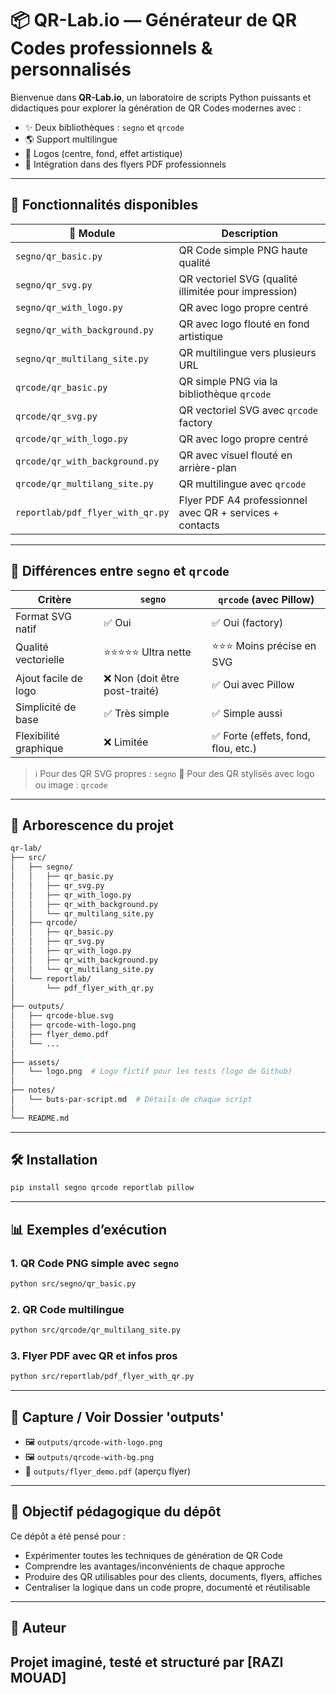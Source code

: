 # 📦 QR-Lab.io — Générateur de QR Codes professionnels & personnalisés

Bienvenue dans **QR-Lab.io**, un laboratoire de scripts Python puissants et didactiques pour explorer la génération de QR Codes modernes avec :

- ✨ Deux bibliothèques : `segno` et `qrcode`
- 🌎 Support multilingue
- 🎨 Logos (centre, fond, effet artistique)
- 📄 Intégration dans des flyers PDF professionnels

---

## 🚀 Fonctionnalités disponibles

| 📁 Module                     | Description                                                                 |
|----------------------------------------|-----------------------------------------------------------------------------|
| `segno/qr_basic.py`                    | QR Code simple PNG haute qualité                                           |
| `segno/qr_svg.py`                      | QR vectoriel SVG (qualité illimitée pour impression)                     |
| `segno/qr_with_logo.py`                | QR avec logo propre centré                                                |
| `segno/qr_with_background.py`          | QR avec logo flouté en fond artistique                                     |
| `segno/qr_multilang_site.py`           | QR multilingue vers plusieurs URL                                          |
| `qrcode/qr_basic.py`                   | QR simple PNG via la bibliothèque `qrcode`                                 |
| `qrcode/qr_svg.py`                     | QR vectoriel SVG avec `qrcode` factory                                      |
| `qrcode/qr_with_logo.py`               | QR avec logo propre centré                                                |
| `qrcode/qr_with_background.py`         | QR avec visuel flouté en arrière-plan                                      |
| `qrcode/qr_multilang_site.py`          | QR multilingue avec `qrcode`                                               |
| `reportlab/pdf_flyer_with_qr.py`       | Flyer PDF A4 professionnel avec QR + services + contacts                    |

---

## 🧰 Différences entre `segno` et `qrcode`

| Critère                   | `segno`                                 | `qrcode` (avec Pillow)               |
|--------------------------|------------------------------------------|--------------------------------------|
| Format SVG natif         | ✅ Oui                                | ✅ Oui (factory)                  |
| Qualité vectorielle      | ⭐⭐⭐⭐⭐ Ultra nette                   | ⭐⭐⭐ Moins précise en SVG         |
| Ajout facile de logo     | ❌ Non (doit être post-traité)     | ✅ Oui avec Pillow                |
| Simplicité de base       | ✅ Très simple                       | ✅ Simple aussi                   |
| Flexibilité graphique    | ❌ Limitée                           | ✅ Forte (effets, fond, flou, etc.) |

> ℹ️ Pour des QR SVG propres : `segno`
> 🎨 Pour des QR stylisés avec logo ou image : `qrcode`

---

## 🧹 Arborescence du projet

```bash
qr-lab/
├── src/
│   ├── segno/
│   │   ├── qr_basic.py
│   │   ├── qr_svg.py
│   │   ├── qr_with_logo.py
│   │   ├── qr_with_background.py
│   │   └── qr_multilang_site.py
│   ├── qrcode/
│   │   ├── qr_basic.py
│   │   ├── qr_svg.py
│   │   ├── qr_with_logo.py
│   │   ├── qr_with_background.py
│   │   └── qr_multilang_site.py
│   └── reportlab/
│       └── pdf_flyer_with_qr.py
│
├── outputs/
│   ├── qrcode-blue.svg
│   ├── qrcode-with-logo.png
│   ├── flyer_demo.pdf
│   └── ...
│
├── assets/
│   └── logo.png  # Logo fictif pour les tests (logo de Github)
│
├── notes/
│   └── buts-par-script.md  # Détails de chaque script
│
└── README.md
```

---

## 🛠️ Installation

```bash
pip install segno qrcode reportlab pillow
```

---

## 📊 Exemples d’exécution

### 1. QR Code PNG simple avec `segno`
```bash
python src/segno/qr_basic.py
```

### 2. QR Code multilingue
```bash
python src/qrcode/qr_multilang_site.py
```

### 3. Flyer PDF avec QR et infos pros
```bash
python src/reportlab/pdf_flyer_with_qr.py
```

---

## 🔄 Capture / Voir Dossier 'outputs'

- 🖼️ `outputs/qrcode-with-logo.png`
- 🖼️ `outputs/qrcode-with-bg.png`
- 📄 `outputs/flyer_demo.pdf` (aperçu flyer)

---

## 🧰 Objectif pédagogique du dépôt

Ce dépôt a été pensé pour :
- Expérimenter toutes les techniques de génération de QR Code
- Comprendre les avantages/inconvénients de chaque approche
- Produire des QR utilisables pour des clients, documents, flyers, affiches
- Centraliser la logique dans un code propre, documenté et réutilisable

---

## 💼 Auteur

Projet imaginé, testé et structuré par **[RAZI MOUAD]**
---

